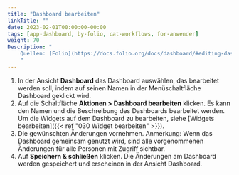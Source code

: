 ```yaml
---
title: "Dashboard bearbeiten"
linkTitle: ""
date: 2023-02-01T00:00:00-00:00
tags: [app-dashboard, by-folio, cat-workflows, for-anwender]
weight: 70
Description: "
    Quellen: [Folio](https://docs.folio.org/docs/dashboard/#editing-dashboards) <!-- & [GBV](https://info.gebev.de/display/FOLIOGBVEXTERN/Kopie+von+Folio:+Dashboard+bearbeiten) -->
    "
---
```


1.  In der Ansicht **Dashboard** das Dashboard auswählen, das bearbeitet werden soll, indem auf seinen Namen in der Menüschaltfläche Dashboard geklickt wird.
2.  Auf die Schaltfläche **Aktionen > Dashboard bearbeiten** klicken. Es kann den Namen und die Beschreibung des Dashboards bearbeitet werden. Um die Widgets auf dem Dashboard zu bearbeiten, siehe [Widgets bearbeiten]({{< ref "030 Widget bearbeiten" >}}).
3.  Die gewünschten Änderungen vornehmen. Anmerkung: Wenn das Dashboard gemeinsam genutzt wird, sind alle vorgenommenen Änderungen für alle Personen mit Zugriff sichtbar.
4.  Auf **Speichern & schließen** klicken. Die Änderungen am Dashboard werden gespeichert und erscheinen in der Ansicht Dashboard.
